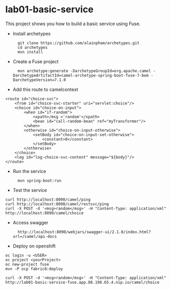 # lab01-basic-service

This project shows you how to build a basic service using Fuse.

* Install archetypes

		git clone https://github.com/alainpham/archetypes.git
		cd archetypes
		mvn install
	
* Create a Fuse project
	
		mvn archetype:generate -DarchetypeGroupId=org.apache.camel -DarchetypeArtifactId=camel-archetype-spring-boot-fuse-7-bom -DarchetypeVersion=7.1.0
	
* Add this route to camelcontext

```
<route id="choice-svc">
    <from id="choice-svc-starter" uri="servlet:choice"/>
    <choice id="choice-on-input">
        <when id="if-random">
            <xpath>/msg ='random'</xpath>
            <bean id="call-random-bean" ref="myTransformer"/>
        </when>
        <otherwise id="choice-on-input-otherwise">
            <setBody id="choice-on-input-set-otherwise">
                <constant>0</constant>
            </setBody>
        </otherwise>
    </choice>
    <log id="log-choice-svc-content" message="${body}"/>
</route>
```
* Run the service
	
		mvn spring-boot:run

* Test the service

```
curl http://localhost:8090/camel/ping
curl http://localhost:8090/camel/restsvc/ping
curl -X POST -d '<msg>random</msg>' -H "Content-Type: application/xml"  http://localhost:8090/camel/choice
```

* Access swagger

		http://localhost:8090/webjars/swagger-ui/2.1.0/index.html?url=/camel/api-docs

* Deploy on openshift

```
oc login -u <USER>
oc project <yourProject>
oc new-project fuse 
mvn -P ocp fabric8:deploy

curl -X POST -d '<msg>random</msg>' -H "Content-Type: application/xml"  http://lab01-basic-service-fuse.app.88.198.65.4.nip.io/camel/choice
```
